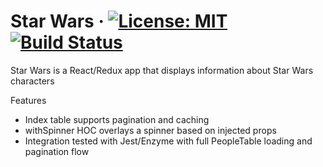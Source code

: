 # Star Wars &middot; [![License: MIT](https://img.shields.io/badge/License-MIT-blue.svg)](https://opensource.org/licenses/MIT) [![Build Status](https://travis-ci.org/jfo84/star-wars.svg?branch=master)](https://travis-ci.org/jfo84/star-wars)

Star Wars is a React/Redux app that displays information about Star Wars characters

Features
- Index table supports pagination and caching
- withSpinner HOC overlays a spinner based on injected props
- Integration tested with Jest/Enzyme with full PeopleTable loading and pagination flow